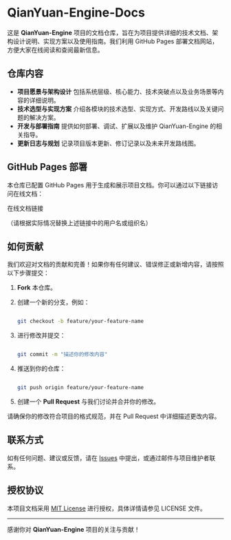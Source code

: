 # QianYuan-Engine-Docs

这是 **QianYuan-Engine** 项目的文档仓库，旨在为项目提供详细的技术文档、架构设计说明、实现方案以及使用指南。我们利用 GitHub Pages 部署文档网站，方便大家在线阅读和查阅最新信息。

## 仓库内容

- **项目愿景与架构设计**
   包括系统层级、核心能力、技术突破点以及业务场景等内容的详细说明。
- **技术选型与实现方案**
   介绍各模块的技术选型、实现方式、开发路线以及关键问题的解决方案。
- **开发与部署指南**
   提供如何部署、调试、扩展以及维护 QianYuan-Engine 的相关指导。
- **更新日志与规划**
   记录项目版本更新、修订记录以及未来开发路线图。

## GitHub Pages 部署

本仓库已配置 GitHub Pages 用于生成和展示项目文档。你可以通过以下链接访问在线文档：

在线文档链接

（请根据实际情况替换上述链接中的用户名或组织名）

## 如何贡献

我们欢迎对文档的贡献和完善！如果你有任何建议、错误修正或新增内容，请按照以下步骤提交：

1. **Fork** 本仓库。

2. 创建一个新的分支，例如：

   ```bash
   
   git checkout -b feature/your-feature-name
   ```

3. 进行修改并提交：

   ```bash
   
   git commit -m "描述你的修改内容"
   ```

4. 推送到你的仓库：

   ```bash
   
   git push origin feature/your-feature-name
   ```

5. 创建一个 **Pull Request** 与我们讨论并合并你的修改。

请确保你的修改符合项目的格式规范，并在 Pull Request 中详细描述更改内容。

## 联系方式

如有任何问题、建议或反馈，请在 [Issues](https://github.com/ZYZ-Labs/QianYuan-Engine-Docs/issues) 中提出，或通过邮件与项目维护者联系。

## 授权协议

本项目文档采用 [MIT License](LICENSE) 进行授权，具体详情请参见 LICENSE 文件。

------

感谢你对 **QianYuan-Engine** 项目的关注与贡献！
